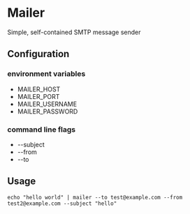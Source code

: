 # Mailer
Simple, self-contained SMTP message sender

## Configuration

### environment variables

 - MAILER_HOST
 - MAILER_PORT
 - MAILER_USERNAME
 - MAILER_PASSWORD

### command line flags

 - --subject
 - --from
 - --to
 
## Usage

    echo "hello world" | mailer --to test@example.com --from test2@example.com --subject "hello"

